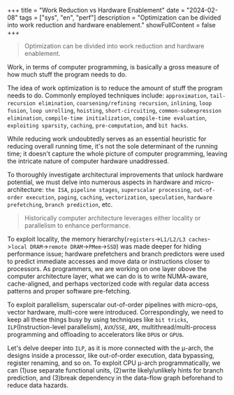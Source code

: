 
+++
title = "Work Reduction vs Hardware Enablement"
date = "2024-02-08"
tags = ["sys", "en", "perf"]
description = "Optimization can be divided into work reduction and hardware enablement."
showFullContent = false
+++

> Optimization can be divided into work reduction and hardware enablement. 

Work, in terms of computer programming, is basically a gross measure of how much stuff the program needs to do. 

The idea of work optimization is to reduce the amount of stuff the program needs to do. Commonly employed techniques include: `approximation`, `tail-recursion elimination`, `coarsening/refining recursion`, `inlining`, `loop fusion`, `loop unrolling`, `hoisting`, `short-circuiting`, `common-subexpression elimination`, `compile-time initialization`, `compile-time evaluation`, `exploiting sparsity`, `caching`, `pre-computation`, and `bit hacks`. 

While reducing work undoubtedly serves as an essential heuristic for reducing overall running time, it's not the sole determinant of the running time; it doesn't capture the whole picture of computer programming, leaving the intricate nature of computer hardware unaddressed. 

To thoroughly investigate architectural improvements that unlock hardware potential, we must delve into numerous aspects in hardware and micro-architecture: `the ISA`, `pipeline stages`, `superscalar processing`, `out-of-order execution`, `paging`, `caching`, `vectorization`, `speculation`, `hardware prefetching`, `branch prediction`, etc. 

> Historically computer architecture leverages either locality or parallelism to enhance performance. 

To exploit locality, the memory hierarchy(`registers`->`L1/L2/L3 caches`->`local DRAM`->`remote DRAM`->`PMem`->`SSD`) was made deeper for hiding performance issue; hardware prefetchers and branch predictors were used to predict immediate accesses and move data or instructions closer to processors. As programmers, we are working on one layer obove the computer architecture layer, what we can do is to write NUMA-aware, cache-aligned, and perhaps vectorized code with regular data access patterns and proper software pre-fetching.

To exploit parallelism, superscalar out-of-order pipelines with micro-ops, vector hardware, multi-core were introduced. Correspondingly, we need to keep all these things busy by using techniques like `bit tricks`, `ILP`(Instruction-level parallelism), `AVX`/`SSE`, `AMX`, multithread/multi-process programming and offloading to accelerators like `DPU`s or `GPU`s.  

Let's delve deeper into `ILP`, as it is more connected with the μ-arch, the designs inside a processor, like out-of-order execution, data bypassing, register renaming, and so on. To exploit CPU μ-arch programmatically, we can (1)use separate functional units, (2)write likely/unlikely hints for branch prediction, and (3)break dependency in the data-flow graph beforehand to reduce data hazards.  
